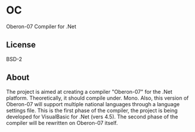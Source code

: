# OC
Oberon-07 Compiler for .Net

## License
BSD-2

## About
The project is aimed at creating a compiler "Oberon-07" for the .Net
platform. Theoretically, it should compile under.
Mono.
Also, this version of Oberon-07 will support multiple national
languages through a language settings file.
This is the first phase of the compiler, the project is being developed 
for VisualBasic for .Net (vers 4.5).
The second phase of the compiler will be rewritten on Oberon-07 itself.
